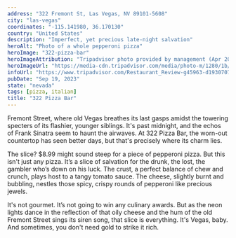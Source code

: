 ```yaml
---
address: "322 Fremont St, Las Vegas, NV 89101-5608"
city: "las-vegas"
coordinates: "-115.141980, 36.170130"
country: "United States"
description: "Imperfect, yet precious late-night salvation"
heroAlt: "Photo of a whole pepperoni pizza"
heroImage: "322-pizza-bar"
heroImageAttribution: "Tripadvisor photo provided by management (Apr 2020)"
heroImageUrl: "https://media-cdn.tripadvisor.com/media/photo-m/1280/1b/45/90/87/our-famous-cup-and-char.jpg"
infoUrl: "https://www.tripadvisor.com/Restaurant_Review-g45963-d19307074-Reviews-322_Pizza_Bar-Las_Vegas_Nevada.html"
pubDate: "Sep 19, 2023"
state: "nevada"
tags: [pizza, italian]
title: "322 Pizza Bar"
---
```


Fremont Street, where old Vegas breathes its last gasps amidst the towering specters of its flashier, younger siblings. It's past midnight, and the echos of Frank Sinatra seem to haunt the airwaves. At 322 Pizza Bar, the worn-out countertop has seen better days, but that's precisely where its charm lies.

The slice? \$8.99 might sound steep for a piece of pepperoni pizza. But this isn't just any pizza. It’s a slice of salvation for the drunk, the lost, the gambler who’s down on his luck. The crust, a perfect balance of chew and crunch, plays host to a tangy tomato sauce. The cheese, slightly burnt and bubbling, nestles those spicy, crispy rounds of pepperoni like precious jewels.

It's not gourmet. It’s not going to win any culinary awards. But as the neon lights dance in the reflection of that oily cheese and the hum of the old Fremont Street sings its siren song, that slice is everything. It's Vegas, baby. And sometimes, you don't need gold to strike it rich.

